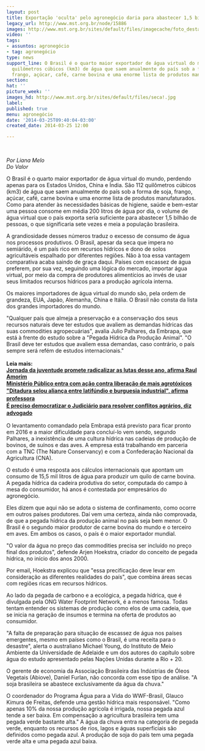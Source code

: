 ```yaml
---
layout: post
title: Exportação 'oculta' pelo agronegócio daria para abastecer 1,5 bi de pessoas
legacy_url: http://www.mst.org.br/node/15886
images: http://www.mst.org.br/sites/default/files/imagecache/foto_destaque/seca!.jpg
video: ''
tags:
- assuntos: agronegócio
- tag: agronegócio
type: news
support_line: O Brasil é o quarto maior exportador de água virtual do mundo. São 112
  quilômetros cúbicos (km3) de água que saem anualmente do país sob a forma de soja,
  frango, açúcar, café, carne bovina e uma enorme lista de produtos manufaturados.
section: 
hat: ''
picture_week: ''
images_hd: http://www.mst.org.br/sites/default/files/seca!.jpg
label: 
published: true
menu: agronegócio
date: '2014-03-25T09:40:04-03:00'
created_date: 2014-03-25 12:00

---
```

<p>&nbsp;</p><p><em>Por Liana Melo<br>Do Valor</em>&nbsp;</p><p>O Brasil é o quarto maior exportador de água virtual do mundo, perdendo apenas para os Estados Unidos, China e Índia. São 112 quilômetros cúbicos (km3) de água que saem anualmente do país sob a forma de soja, frango, açúcar, café, carne bovina e uma enorme lista de produtos manufaturados. Como para atender às necessidades básicas de higiene, saúde e bem-estar uma pessoa consome em média 200 litros de água por dia, o volume de água virtual que o país exporta seria suficiente para abastecer 1,5 bilhão de pessoas, o que significaria sete vezes e meia a população brasileira.</p><p>A grandiosidade desses números traduz o excesso de consumo de água nos processos produtivos. O Brasil, apesar da seca que impera no semiárido, é um país rico em recursos hídricos e dono de solos agricultáveis espalhado por diferentes regiões. Não à toa essa vantagem comparativa acaba saindo de graça daqui. Países com escassez de água preferem, por sua vez, seguindo uma lógica do mercado, importar água virtual, por meio da compra de produtores alimentícios ao invés de usar seus limitados recursos hídricos para a produção agrícola interna.</p><p>Os maiores importadores de água virtual do mundo são, pela ordem de grandeza, EUA, Japão, Alemanha, China e Itália. O Brasil não consta da lista dos grandes importadores do mundo.</p><p>"Qualquer país que almeja a preservação e a conservação dos seus recursos naturais deve ter estudos que avaliem as demandas hídricas das suas commodities agropecuárias", avalia Julio Palhares, da Embrapa, que está à frente do estudo sobre a "Pegada Hídrica da Produção Animal". "O Brasil deve ter estudos que avaliem essa demandas, caso contrário, o país sempre será refém de estudos internacionais."<br><br><strong>Leia mais:<br></strong><strong><a href="http://www.mst.org.br/node/15885">Jornada da juventude promete radicalizar as lutas desse ano, afirma Raul Amorim<br></a></strong><strong style="font-size: 14px; line-height: 19.315170288085938px;"><a href="http://www.mst.org.br/node/15882" style="font-size: 14px; line-height: 19.315170288085938px;">Ministério Público entra com ação contra liberação de mais agrotóxicos<br></a></strong><strong style="font-size: 14px; line-height: 19.315170288085938px;"><a href="http://www.mst.org.br/node/15881">"Ditadura selou aliança entre latifúndio e burguesia industrial", afirma professora<br></a></strong><a href="http://www.mst.org.br/node/15884" style="font-size: 14px; line-height: 19.315170288085938px;"><strong>É preciso democratizar o Judiciário para resolver conflitos agrários, diz advogado</strong></a></p><p>O levantamento comandado pela Embrapa está previsto para ficar pronto em 2016 e a maior dificuldade para concluí-lo vem sendo, segundo Palhares, a inexistência de uma cultura hídrica nas cadeias de produção de bovinos, de suínos e das aves. A empresa está trabalhando em parceria com a TNC (The Nature Conservancy) e com a Confederação Nacional da Agricultura (CNA).</p><p>O estudo é uma resposta aos cálculos internacionais que apontam um consumo de 15,5 mil litros de água para produzir um quilo de carne bovina. A pegada hídrica da cadeira produtiva do setor, computada do campo à mesa do consumidor, há anos é contestada por empresários do agronegócio.</p><p>Eles dizem que aqui não se adota o sistema de confinamento, como ocorre em outros países produtores. Daí vem uma certeza, ainda não comprovada, de que a pegada hídrica da produção animal no país seja bem menor. O Brasil é o segundo maior produtor de carne bovina do mundo e o terceiro em aves. Em ambos os casos, o país é o maior exportador mundial.</p><p>"O valor da água no preço das commodities precisa ser incluído no preço final dos produtos", defende Arjen Hoekstra, criador do conceito de pegada hídrica, no início dos anos 2000.</p><p>Por email, Hoekstra explicou que "essa precificação deve levar em consideração as diferentes realidades do país", que combina áreas secas com regiões ricas em recursos hídricos.</p><p>Ao lado da pegada de carbono e a ecológica, a pegada hídrica, que é divulgada pela ONG Water Footprint Network, é a menos famosa. Todas tentam entender os sistemas de produção como elos de uma cadeia, que se inicia na geração de insumos e termina na oferta de produtos ao consumidor.</p><p>"A falta de preparação para situação de escassez de água nos países emergentes, mesmo em países como o Brasil, é uma receita para o desastre", alerta o australiano Michael Young, do Instituto de Meio Ambiente da Universidade de Adelaide e um dos autores do capítulo sobre água do estudo apresentado pelas Nações Unidas durante a Rio + 20.</p><p>O gerente de economia da Associação Brasileira das Indústrias de Óleos Vegetais (Abiove), Daniel Furlan, não concorda com esse tipo de análise. "A soja brasileira se abastece exclusivamente da água da chuva."</p><p>O coordenador do Programa Água para a Vida do WWF-Brasil, Glauco Kimura de Freitas, defende uma gestão hídrica mais responsável. "Como apenas 10% da nossa produção agrícola é irrigada, nossa pegada azul tende a ser baixa. Em compensação a agricultura brasileira tem uma pegada verde bastante alta." A água da chuva entra na categoria de pegada verde, enquanto os recursos de rios, lagos e águas superficiais são definidos como pegada azul. A produção de soja do país tem uma pegada verde alta e uma pegada azul baixa.</p><p>&nbsp;</p>
